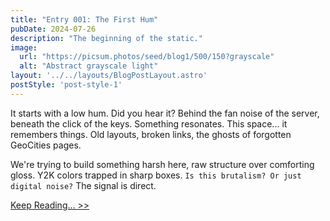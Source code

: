 ```yaml
---
title: "Entry 001: The First Hum"
pubDate: 2024-07-26
description: "The beginning of the static."
image:
  url: "https://picsum.photos/seed/blog1/500/150?grayscale"
  alt: "Abstract grayscale light"
layout: '../../layouts/BlogPostLayout.astro'
postStyle: 'post-style-1'
---
```


It starts with a low hum. Did you hear it? Behind the fan noise of the server, beneath the click of the keys. Something resonates. This space... it remembers things. Old layouts, broken links, the ghosts of forgotten GeoCities pages.

We're trying to build something harsh here, raw structure over comforting gloss. Y2K colors trapped in sharp boxes. `Is this brutalism? Or just digital noise?` The signal is direct.

[Keep Reading... &gt;&gt;](#) <!-- Adjust link if needed -->